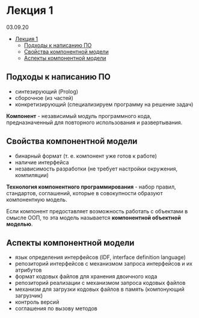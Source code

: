 # Лекция 1

03.09.20

- [Лекция 1](#лекция-1)
  - [Подходы к написанию ПО](#подходы-к-написанию-по)
  - [Свойства компонентной модели](#свойства-компонентной-модели)
  - [Аспекты компонентной модели](#аспекты-компонентной-модели)

## Подходы к написанию ПО

- синтезирующий (Prolog)
- сборочное (из частей)
- конкретизирующий (специализируем программу на решение задач)

__Компонент__ - независимый модуль программного кода, предназначенный для повторного использования и развертывания.

## Свойства компонентной модели

- бинарный формат (т. е. компонент уже готов к работе)
- наличие интерфейса
- независимость разработки (не требует настройки окружения, компиляции)

__Технология компонентного программирования__ - набор правил, стандартов, соглашений, которые в совокупности образуют компонентную модель.

Если компонент предоставляет возможность работать с объектами в смысле ООП, то эта модель называется __компонентной объектной моделью__.

## Аспекты компонентной модели

- язык определения интерфейсов (IDF, interface definition language)
- репозиторий интерфейсов с механизмом запроса интерфейсов и их атрибутов
- формат кодовых файлов для хранения двоичного кода
- репозиторий реализации с механизмом запроса кодовых файлов
- механизм для загрузки кодовых файлов в память (компонующий загрузчик)
- контроль версий
- соглашения по вызову методов
